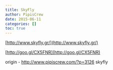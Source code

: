 ```yaml
---
title: SkyFly
author: PipisCrew
date: 2015-06-11
categories: []
toc: true
---
```


[http://www.skyfly.gr/](http://www.skyfly.gr/)

[http://goo.gl/CX5FNR](http://goo.gl/CX5FNR)

origin - http://www.pipiscrew.com/?p=3126 skyfly